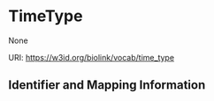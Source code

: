 # TimeType

None

URI: https://w3id.org/biolink/vocab/time_type







## Identifier and Mapping Information





